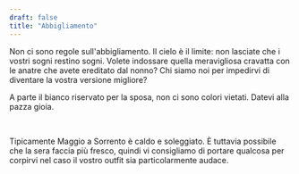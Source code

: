 ```yaml
---
draft: false
title: "Abbigliamento"
---
```


Non ci sono regole sull'abbigliamento. Il cielo è il limite: non lasciate che i vostri sogni restino sogni. Volete indossare quella meravigliosa cravatta con le anatre che avete ereditato dal nonno? Chi siamo noi per impedirvi di diventare la vostra versione migliore?


A parte il bianco riservato per la sposa, non ci sono colori vietati. Datevi alla pazza gioia.

<br>

Tipicamente Maggio a Sorrento è caldo e soleggiato. Ѐ tuttavia possibile che la sera faccia più fresco, quindi vi consigliamo di portare qualcosa per corpirvi nel caso il vostro outfit sia particolarmente audace.
